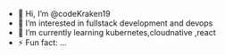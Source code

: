 - 👋 Hi, I’m @codeKraken19
- 👀 I’m interested in  fullstack development and devops
- 🌱 I’m currently learning  kubernetes,cloudnative ,react
- ⚡ Fun fact: ...

<!---
codeKraken19/codeKraken19 is a ✨ special ✨ repository because its `README.md` (this file) appears on your GitHub profile.
You can click the Preview link to take a look at your changes.
--->
